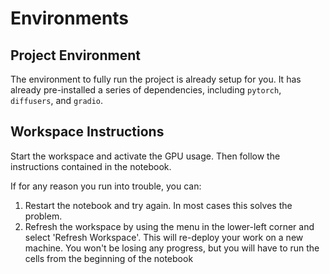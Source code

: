# Environments
## Project Environment
The environment to fully run the project is already setup for you. It has already pre-installed a series of dependencies, including `pytorch`, `diffusers`, and `gradio`.

## Workspace Instructions
Start the workspace and activate the GPU usage. Then follow the instructions contained in the notebook.

If for any reason you run into trouble, you can:

1. Restart the notebook and try again. In most cases this solves the problem.
2. Refresh the workspace by using the menu in the lower-left corner and select 'Refresh Workspace'. This will re-deploy your work on a new machine. You won't be losing any progress, but you will have to run the cells from the beginning of the notebook

